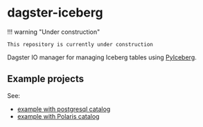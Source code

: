 # dagster-iceberg

!!! warning "Under construction"

    This repository is currently under construction

Dagster IO manager for managing Iceberg tables using [PyIceberg](https://github.com/apache/iceberg-python).

## Example projects

See:

- [example with postgresql catalog](https://github.com/JasperHG90/dagster-iceberg-example-postgres)
- [example with Polaris catalog](https://github.com/JasperHG90/dagster-iceberg-example-polaris)
